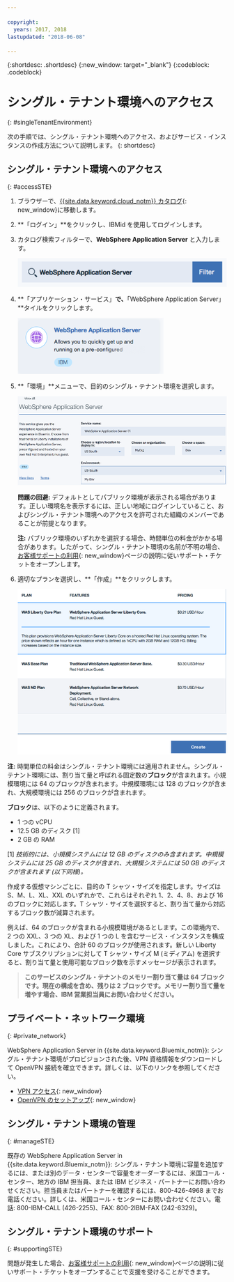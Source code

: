 ```yaml
---

copyright:
  years: 2017, 2018
lastupdated: "2018-06-08"

---
```


{:shortdesc: .shortdesc}
{:new_window: target="_blank"}
{:codeblock: .codeblock}

# シングル・テナント環境へのアクセス
{: #singleTenantEnvironment}


次の手順では、シングル・テナント環境へのアクセス、およびサービス・インスタンスの作成方法について説明します。
{: shortdesc}


## シングル・テナント環境へのアクセス
{: #accessSTE}

1. ブラウザーで、[{{site.data.keyword.cloud_notm}} カタログ](https://console.bluemix.net/catalog/){: new_window}に移動します。

2. **「ログイン」**をクリックし、IBMid を使用してログインします。

6. カタログ検索フィルターで、**WebSphere Application Server** と入力します。

    ![代替テキスト](images/filter.png "検索フィルター")

7. **「アプリケーション・サービス」**で、**「WebSphere Application Server」**タイルをクリックします。

    ![代替テキスト](images/iconWAS.png "WebSphere Application Server タイル")

8. **「環境」**メニューで、目的のシングル・テナント環境を選択します。

    ![代替テキスト](images/environmentSTE.png "シングル・テナント環境の名前")

    **問題の回避:** デフォルトとしてパブリック環境が表示される場合があります。正しい環境名を表示するには、正しい地域にログインしていること、およびシングル・テナント環境へのアクセスを許可された組織のメンバーであることが前提となります。

    **注:** パブリック環境のいずれかを選択する場合、時間単位の料金がかかる場合があります。したがって、シングル・テナント環境の名前が不明の場合、[お客様サポートの利用](https://console.bluemix.net/docs/support/index.html#contacting-support){: new_window}ページの説明に従いサポート・チケットをオープンします。

9. 適切なプランを選択し、**「作成」**をクリックします。

    ![代替テキスト](images/createSTE.png "プランの選択とサービスの作成")


**注:** 時間単位の料金はシングル・テナント環境には適用されません。シングル・テナント環境には、割り当て量と呼ばれる固定数の**ブロック**が含まれます。小規模環境には 64 のブロックが含まれます。中規模環境には 128 のブロックが含まれ、大規模環境には 256 のブロックが含まれます。

**ブロック**は、以下のように定義されます。
  * 1 つの vCPU
  * 12.5 GB のディスク [1]
  * 2 GB の RAM

[1] *技術的には、小規模システムには 12 GB のディスクのみ含まれます。中規模システムには 25 GB のディスクが含まれ、大規模システムには 50 GB のディスクが含まれます (以下同様)。*

作成する仮想マシンごとに、目的の T シャツ・サイズを指定します。サイズは S、M、L、XL、XXL のいずれかで、これらはそれぞれ 1、2、4、8、および 16 のブロックに対応します。T シャツ・サイズを選択すると、割り当て量から対応するブロック数が減算されます。

例えば、64 のブロックが含まれる小規模環境があるとします。この環境内で、2 つの XXL、3 つの XL、および 1 つの L を含むサービス・インスタンスを構成しました。これにより、合計 60 のブロックが使用されます。新しい Liberty Core サブスクリプションに対して T シャツ・サイズ M (ミディアム) を選択すると、割り当て量と使用可能なブロック数を示すメッセージが表示されます。

> **このサービスのシングル・テナントのメモリー割り当て量は 64 ブロックです。現在の構成を含め、残りは 2 ブロックです。メモリー割り当て量を増やす場合、IBM 営業担当員にお問い合わせください。**


## プライベート・ネットワーク環境
{: #private_network}

WebSphere Application Server in {{site.data.keyword.Bluemix_notm}}: シングル・テナント環境がプロビジョンされた後、VPN 資格情報をダウンロードして OpenVPN 接続を確立できます。詳しくは、以下のリンクを参照してください。

* [VPN アクセス](https://console.bluemix.net/docs/services/ApplicationServeronCloud/networkEnvironment.html#vpnAccess){: new_window}
* [OpenVPN のセットアップ](https://console.bluemix.net/docs/services/ApplicationServeronCloud/systemAccess.html#setup_openvpn){: new_window}

## シングル・テナント環境の管理
{: #manageSTE}

既存の WebSphere Application Server in {{site.data.keyword.Bluemix_notm}}: シングル・テナント環境に容量を追加するには、または別のデータ・センターで容量をオーダーするには、米国コール・センター、地方の IBM 担当員、または IBM ビジネス・パートナーにお問い合わせください。担当員またはパートナーを確認するには、800-426-4968 までお電話ください。詳しくは、米国コール・センターにお問い合わせください。電話: 800-IBM-CALL (426-2255)、FAX: 800-2IBM-FAX (242-6329)。


## シングル・テナント環境のサポート
{: #supportingSTE}

問題が発生した場合、[お客様サポートの利用](https://console.bluemix.net/docs/support/index.html#contacting-support){: new_window}ページの説明に従いサポート・チケットをオープンすることで支援を受けることができます。
